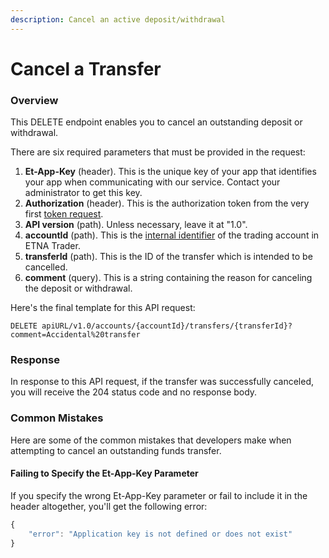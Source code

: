 ```yaml
---
description: Cancel an active deposit/withdrawal
---
```


# Cancel a Transfer

### Overview

This DELETE endpoint enables you to cancel an outstanding deposit or withdrawal.

There are six required parameters that must be provided in the request:

1. **Et-App-Key** \(header\). This is the unique key of your app that identifies your app when communicating with our service. Contact your administrator to get this key.
2. **Authorization** \(header\). This is the authorization token from the very first [token request](../authentication/).
3. **API version** \(path\). Unless necessary, leave it at "1.0".
4. **accountId** \(path\). This is the [internal identifier](../user-accounts/list-users-accounts/) of the trading account in ETNA Trader.
5. **transferId** \(path\). This is the ID of the transfer which is intended to be cancelled. 
6. **comment** \(query\). This is a string containing the reason for canceling the deposit or withdrawal.

Here's the final template for this API request:

```text
DELETE apiURL/v1.0/accounts/{accountId}/transfers/{transferId}?comment=Accidental%20transfer
```

### Response

In response to this API request, if the transfer was successfully canceled, you will receive the 204 status code and no response body.

### Common Mistakes

Here are some of the common mistakes that developers make when attempting to cancel an outstanding funds transfer.

#### Failing to Specify the Et-App-Key Parameter

If you specify the wrong Et-App-Key parameter or fail to include it in the header altogether, you'll get the following error:

```javascript
{
    "error": "Application key is not defined or does not exist"
}
```

